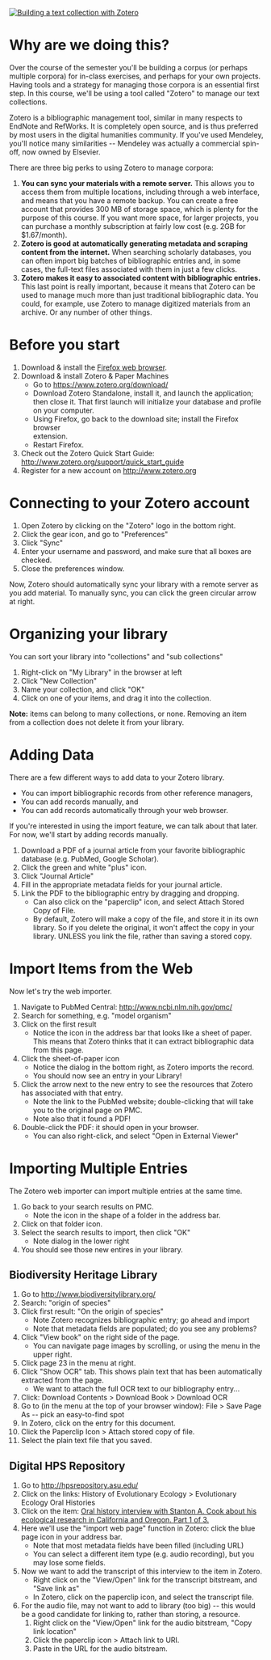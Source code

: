[![Building a text collection with Zotero](https://i.vimeocdn.com/video/461130615_640.webp)](https://player.vimeo.com/video/84316405 "Building a Text Collection with Zotero")

Why are we doing this?
======================

Over the course of the semester you'll be building a corpus (or perhaps multiple
corpora) for in-class exercises, and perhaps for your own projects. Having tools
and a strategy for managing those corpora is an essential first step. In this
course, we'll be using a tool called "Zotero" to manage our text collections.

Zotero is a bibliographic management tool, similar in many respects to EndNote
and RefWorks. It is completely open source, and is thus preferred by most users
in the digital humanities community. If you've used Mendeley, you'll notice many
similarities -- Mendeley was actually a commercial spin-off, now owned by
Elsevier.

There are three big perks to using Zotero to manage corpora:

1. **You can sync your materials with a remote server.** This allows you to
   access them from multiple locations, including through a web interface, and
   means that you have a remote backup. You can create a free account that
   provides 300 MB of storage space, which is plenty for the purpose of this
   course. If you want more space, for larger projects, you can purchase a
   monthly subscription at fairly low cost (e.g. 2GB for $1.67/month).
2. **Zotero is good at automatically generating metadata and scraping content
   from the internet.** When searching scholarly databases, you can often import
   big batches of bibliographic entries and, in some cases, the full-text files
   associated with them in just a few clicks.
3. **Zotero makes it easy to associated content with bibliographic entries.**
   This last point is really important, because it means that Zotero can
   be used to manage much more than just traditional bibliographic data. You
   could, for example, use Zotero to manage digitized materials from an archive.
   Or any number of other things.

Before you start
================

1. Download & install the [Firefox web browser](http://www.mozilla.org/en-US/firefox/new/).
2. Download & install Zotero & Paper Machines
   * Go to https://www.zotero.org/download/
   * Download Zotero Standalone, install it, and launch the application; then
     close it. That first launch will initialize your database and profile on
     your computer.
   * Using Firefox, go back to the download site; install the Firefox browser  
     extension.
   * Restart Firefox.
3. Check out the Zotero Quick Start Guide: http://www.zotero.org/support/quick_start_guide
4. Register for a new account on http://www.zotero.org

Connecting to your Zotero account
=================================

1. Open Zotero by clicking on the "Zotero" logo in the bottom right.
2. Click the gear icon, and go to "Preferences"
3. Click "Sync"
4. Enter your username and password, and make sure that all boxes are checked.
5. Close the preferences window.

Now, Zotero should automatically sync your library with a remote server as you
add material. To manually sync, you can click the green circular arrow at right.

Organizing your library
=======================

You can sort your library into "collections" and "sub collections"

1. Right-click on "My Library" in the browser at left
2. Click "New Collection"
3. Name your collection, and click "OK"
4. Click on one of your items, and drag it into the collection.

**Note:** items can belong to many collections, or none. Removing an item from a
collection does not delete it from your library.

Adding Data
===========

There are a few different ways to add data to your Zotero library.

- You can import bibliographic records from other reference managers,  
- You can add records manually, and
- You can add records automatically through your web browser.

If you're interested in using the import feature, we can talk about that later.
For now, we'll start by adding records manually.

1. Download a PDF of a journal article from your favorite bibliographic database
   (e.g. PubMed, Google Scholar).
2. Click the green and white "plus" icon.
3. Click "Journal Article"
4. Fill in the appropriate metadata fields for your journal article.
5. Link the PDF to the bibliographic entry by dragging and dropping.
   * Can also click on the "paperclip" icon, and select Attach Stored Copy of
     File.
   * By default, Zotero will make a copy of the file, and store it in its own
     library. So if you delete the original, it won't affect the copy in your
     library. UNLESS you link the file, rather than saving a stored copy.


Import Items from the Web
=========================

Now let's try the web importer.

1. Navigate to PubMed Central: http://www.ncbi.nlm.nih.gov/pmc/
2. Search for something, e.g. "model organism"
3. Click on the first result
   * Notice the icon in the address bar that looks like a sheet of paper. This
     means that Zotero thinks that it can extract bibliographic data from this
     page.
4. Click the sheet-of-paper icon
   * Notice the dialog in the bottom right, as Zotero imports the record.
   * You should now see an entry in your Library!
5. Click the arrow next to the new entry to see the resources that Zotero has
   associated with that entry.
   * Note the link to the PubMed website; double-clicking that will take you to
     the original page on PMC.
   * Note also that it found a PDF!
6. Double-click the PDF: it should open in your browser.
   * You can also right-click, and select "Open in External Viewer"

Importing Multiple Entries
==========================

The Zotero web importer can import multiple entries at the same time.

1. Go back to your search results on PMC.
   * Note the icon in the shape of a folder in the address bar.
2. Click on that folder icon.
3. Select the search results to import, then click "OK"
   * Note dialog in the lower right
4. You should see those new entires in your library.

Biodiversity Heritage Library
-----------------------------

1. Go to http://www.biodiversitylibrary.org/
2. Search: "origin of species"
3. Click first result: "On the origin of species"
   * Note Zotero recognizes bibliographic entry; go ahead and import
   * Note that metadata fields are populated; do you see any problems?
4. Click "View book" on the right side of the page.
   * You can navigate page images by scrolling, or using the menu in the upper
     right.
5. Click page 23 in the menu at right.
6. Click "Show OCR" tab. This shows plain text that has been automatically
   extracted from the page.
   * We want to attach the full OCR text to our bibliography entry...
7. Click: Download Contents > Download Book > Download OCR
8. Go to (in the menu at the top of your browser window): File > Save Page As --
   pick an easy-to-find spot
9. In Zotero, click on the entry for this document.
10. Click the Paperclip Icon > Attach stored copy of file.
11. Select the plain text file that you saved.

Digital HPS Repository
----------------------

1. Go to http://hpsrepository.asu.edu/
2. Click on the links: History of Evolutionary Ecology > Evolutionary Ecology
   Oral Histories
3. Click on the item: [Oral history interview with Stanton A. Cook about his
   ecological research in California and Oregon. Part 1 of 3.](http://hpsrepository.asu.edu/handle/10776/6096)
4. Here we'll use the "import web page" function in Zotero: click the blue page
   icon in your address bar.
   * Note that most metadata fields have been filled (including URL)
   * You can select a different item type (e.g. audio recording), but you may
     lose some fields.
5. Now we want to add the transcript of this interview to the item in Zotero.
   * Right click on the "View/Open" link for the transcript bitstream, and
      "Save link as"
   * In Zotero, click on the paperclip icon, and select the transcript file.
6. For the audio file, may not want to add to library (too big) -- this would be
   a good candidate for linking to, rather than storing, a resource.
   1. Right click on the "View/Open" link for the audio bitstream, "Copy link
      location"
   2. Click the paperclip icon > Attach link to URI.
   3. Paste in the URL for the audio bitstream.
